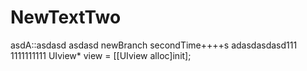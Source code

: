 # NewTextTwo
asdA::asdasd
asdasd
newBranch
secondTime++++s
adasdasdasd111
1111111111
UIview* view = [[UIview alloc]init];

